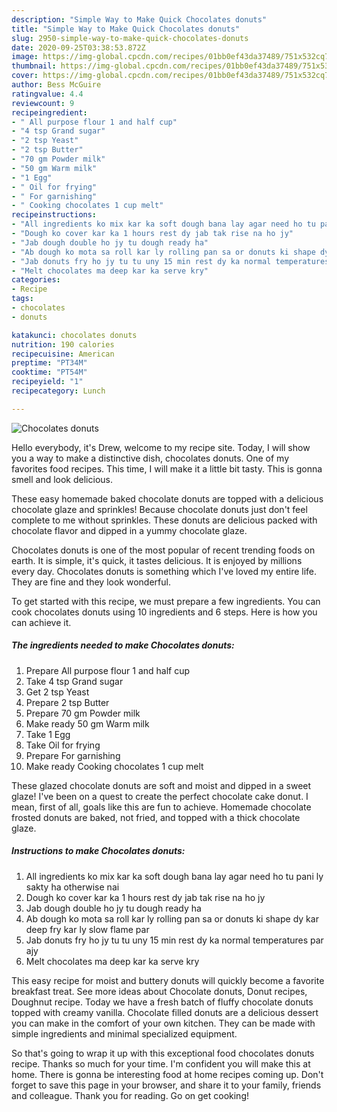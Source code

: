 ```yaml
---
description: "Simple Way to Make Quick Chocolates donuts"
title: "Simple Way to Make Quick Chocolates donuts"
slug: 2950-simple-way-to-make-quick-chocolates-donuts
date: 2020-09-25T03:38:53.872Z
image: https://img-global.cpcdn.com/recipes/01bb0ef43da37489/751x532cq70/chocolates-donuts-recipe-main-photo.jpg
thumbnail: https://img-global.cpcdn.com/recipes/01bb0ef43da37489/751x532cq70/chocolates-donuts-recipe-main-photo.jpg
cover: https://img-global.cpcdn.com/recipes/01bb0ef43da37489/751x532cq70/chocolates-donuts-recipe-main-photo.jpg
author: Bess McGuire
ratingvalue: 4.4
reviewcount: 9
recipeingredient:
- " All purpose flour 1 and half cup"
- "4 tsp Grand sugar"
- "2 tsp Yeast"
- "2 tsp Butter"
- "70 gm Powder milk"
- "50 gm Warm milk"
- "1 Egg"
- " Oil for frying"
- " For garnishing"
- " Cooking chocolates 1 cup melt"
recipeinstructions:
- "All ingredients ko mix kar ka soft dough bana lay agar need ho tu pani ly sakty ha otherwise nai"
- "Dough ko cover kar ka 1 hours rest dy jab tak rise na ho jy"
- "Jab dough double ho jy tu dough ready ha"
- "Ab dough ko mota sa roll kar ly rolling pan sa or donuts ki shape dy kar deep fry kar ly slow flame par"
- "Jab donuts fry ho jy tu tu uny 15 min rest dy ka normal temperatures par ajy"
- "Melt chocolates ma deep kar ka serve kry"
categories:
- Recipe
tags:
- chocolates
- donuts

katakunci: chocolates donuts 
nutrition: 190 calories
recipecuisine: American
preptime: "PT34M"
cooktime: "PT54M"
recipeyield: "1"
recipecategory: Lunch

---
```



![Chocolates donuts](https://img-global.cpcdn.com/recipes/01bb0ef43da37489/751x532cq70/chocolates-donuts-recipe-main-photo.jpg)

Hello everybody, it's Drew, welcome to my recipe site. Today, I will show you a way to make a distinctive dish, chocolates donuts. One of my favorites food recipes. This time, I will make it a little bit tasty. This is gonna smell and look delicious.

These easy homemade baked chocolate donuts are topped with a delicious chocolate glaze and sprinkles! Because chocolate donuts just don&#39;t feel complete to me without sprinkles. These donuts are delicious packed with chocolate flavor and dipped in a yummy chocolate glaze.

Chocolates donuts is one of the most popular of recent trending foods on earth. It is simple, it's quick, it tastes delicious. It is enjoyed by millions every day. Chocolates donuts is something which I've loved my entire life. They are fine and they look wonderful.


To get started with this recipe, we must prepare a few ingredients. You can cook chocolates donuts using 10 ingredients and 6 steps. Here is how you can achieve it.

<!--inarticleads1-->

##### The ingredients needed to make Chocolates donuts:

1. Prepare  All purpose flour 1 and half cup
1. Take 4 tsp Grand sugar
1. Get 2 tsp Yeast
1. Prepare 2 tsp Butter
1. Prepare 70 gm Powder milk
1. Make ready 50 gm Warm milk
1. Take 1 Egg
1. Take  Oil for frying
1. Prepare  For garnishing
1. Make ready  Cooking chocolates 1 cup melt


These glazed chocolate donuts are soft and moist and dipped in a sweet glaze! I&#39;ve been on a quest to create the perfect chocolate cake donut. I mean, first of all, goals like this are fun to achieve. Homemade chocolate frosted donuts are baked, not fried, and topped with a thick chocolate glaze. 

<!--inarticleads2-->

##### Instructions to make Chocolates donuts:

1. All ingredients ko mix kar ka soft dough bana lay agar need ho tu pani ly sakty ha otherwise nai
1. Dough ko cover kar ka 1 hours rest dy jab tak rise na ho jy
1. Jab dough double ho jy tu dough ready ha
1. Ab dough ko mota sa roll kar ly rolling pan sa or donuts ki shape dy kar deep fry kar ly slow flame par
1. Jab donuts fry ho jy tu tu uny 15 min rest dy ka normal temperatures par ajy
1. Melt chocolates ma deep kar ka serve kry


This easy recipe for moist and buttery donuts will quickly become a favorite breakfast treat. See more ideas about Chocolate donuts, Donut recipes, Doughnut recipe. Today we have a fresh batch of fluffy chocolate donuts topped with creamy vanilla. Chocolate filled donuts are a delicious dessert you can make in the comfort of your own kitchen. They can be made with simple ingredients and minimal specialized equipment. 

So that's going to wrap it up with this exceptional food chocolates donuts recipe. Thanks so much for your time. I'm confident you will make this at home. There is gonna be interesting food at home recipes coming up. Don't forget to save this page in your browser, and share it to your family, friends and colleague. Thank you for reading. Go on get cooking!
